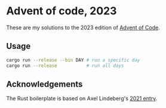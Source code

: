 # Advent of code, 2023

These are my solutions to the 2023 edition of [Advent of Code](https://adventofcode.com).

## Usage
```sh
cargo run --release --bin DAY # run a specific day
cargo run --release           # run all days
```

## Acknowledgements
The Rust boilerplate is based on Axel Lindeberg's [2021 entry](https://github.com/AxlLind/AdventOfCode2021).
